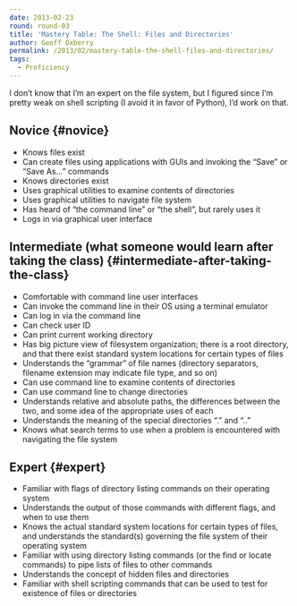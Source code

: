 ```yaml
---
date: 2013-02-23
round: round-03
title: 'Mastery Table: The Shell: Files and Directories'
author: Geoff Oxberry
permalink: /2013/02/mastery-table-the-shell-files-and-directories/
tags:
  - Proficiency
---
```

I don&#8217;t know that I&#8217;m an expert on the file system, but I figured since I&#8217;m pretty weak on shell scripting (I avoid it in favor of Python), I&#8217;d work on that.

## Novice {#novice}

*   Knows files exist
*   Can create files using applications with GUIs and invoking the &#8220;Save&#8221; or &#8220;Save As&#8230;&#8221; commands
*   Knows directories exist
*   Uses graphical utilities to examine <span class="GRcorrect">contents</span> of directories
*   Uses graphical utilities to navigate <span class="GRcorrect">file system</span>
*   Has heard of &#8220;the command line&#8221; or &#8220;the shell&#8221;, but rarely uses it
*   Logs in via graphical user interface

## Intermediate (what someone would learn after taking the class) {#intermediate-after-taking-the-class}

*   Comfortable with command line user interfaces
*   Can invoke the command line in their OS using a terminal emulator
*   Can log in via the command line
*   Can check user ID
*   Can print current working directory
*   Has <span class="GRcorrect">big picture view</span> of <span class="GRcorrect">filesystem organization</span>; there is a root directory, and that there exist standard system locations for certain types of files
*   Understands the &#8220;grammar&#8221; of file names (directory separators, <span class="GRcorrect">filename</span> extension may indicate file type, and so on)
*   Can use command line to examine <span class="GRcorrect">contents</span> of directories
*   Can use command line to change directories
*   Understands relative and absolute paths, the differences between the two, and some idea of the appropriate uses of each
*   Understands the meaning of the special directories &#8220;.&#8221; and &#8220;..&#8221;
*   Knows what search terms to use when a problem is encountered with navigating the file system

## Expert {#expert}

*   Familiar with flags of directory listing commands on their operating system
*   Understands the output of those commands with different flags, and when to use them
*   Knows the actual standard system locations for certain types of files, and understands the standard(s) governing the file system of their operating system
*   Familiar with using directory listing commands (or the find or locate commands) to pipe lists of files to other commands
*   Understands the concept of hidden files and directories
*   Familiar with shell scripting commands that can be used to test for existence of files or directories

